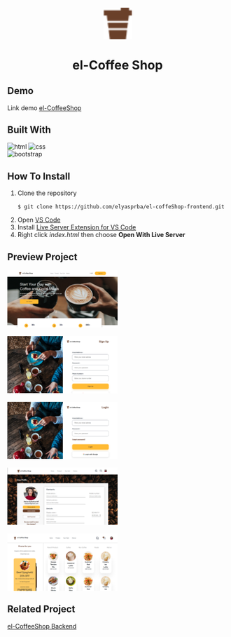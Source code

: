 <p align="center">
    <img src="./assets/coffee-1.png" width=65 alt="logo-icon" />
    <h1 align='center'>el-Coffee Shop</h1>
</p>

## Demo

Link demo [el-CoffeeShop](https://github.com/elyasprba/el-coffeShop-backend.git)

## Built With

![html](https://img.shields.io/badge/html-5-yellow)
![css](https://img.shields.io/badge/css-3-red)<br>
![bootstrap](https://img.shields.io/badge/bootstrap-5-green)

## How To Install

1. Clone the repository
   ```
   $ git clone https://github.com/elyasprba/el-coffeShop-frontend.git
   ```
2. Open [VS Code](https://code.visualstudio.com/)
3. Install [Live Server Extension for VS Code](https://marketplace.visualstudio.com/items?itemName=ritwickdey.LiveServer)
4. Right click _index.html_ then choose **Open With Live Server**

## Preview Project

<div style='display:flex;row-gap:20px;flex-direction:column;'>
    <img src="assets/result/home.png" alt="home-img" style="width: 50%; height: 50%" />
    <img src="assets/result/signup.png" alt="signup-img" style="width: 50%; height: 50%" />
    <img src="assets/result/login.png" alt="login-img" style="width: 50%; height: 50%" />
    <img src="assets/result/profile.png" alt="profile-img" style="width: 50%; height: 50%"/>
    <img src="assets/result/products.png" alt="products-img" style="width: 50%; height: 50%"/>
</div>

## Related Project

[el-CoffeeShop Backend](https://github.com/elyasprba/el-coffeShop-backend.git)
